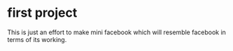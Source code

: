 # first project

This is just an effort to make mini facebook which will resemble facebook in terms of its working.
